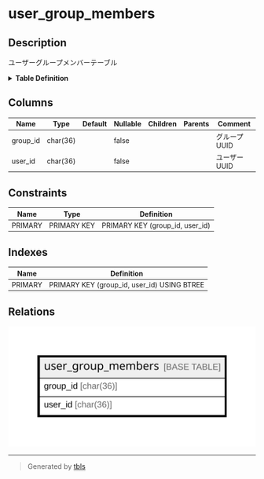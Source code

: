 # user_group_members

## Description

ユーザーグループメンバーテーブル

<details>
<summary><strong>Table Definition</strong></summary>

```sql
CREATE TABLE `user_group_members` (
  `group_id` char(36) NOT NULL,
  `user_id` char(36) NOT NULL,
  PRIMARY KEY (`group_id`,`user_id`)
) ENGINE=InnoDB DEFAULT CHARSET=utf8mb4
```

</details>

## Columns

| Name | Type | Default | Nullable | Children | Parents | Comment |
| ---- | ---- | ------- | -------- | -------- | ------- | ------- |
| group_id | char(36) |  | false |  |  | グループUUID |
| user_id | char(36) |  | false |  |  | ユーザーUUID |

## Constraints

| Name | Type | Definition |
| ---- | ---- | ---------- |
| PRIMARY | PRIMARY KEY | PRIMARY KEY (group_id, user_id) |

## Indexes

| Name | Definition |
| ---- | ---------- |
| PRIMARY | PRIMARY KEY (group_id, user_id) USING BTREE |

## Relations

![er](user_group_members.svg)

---

> Generated by [tbls](https://github.com/k1LoW/tbls)
